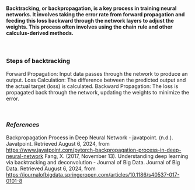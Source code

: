 #### Backtracking, or backpropagation, is a key process in training neural networks. It involves taking the error rate from forward propagation and feeding this loss backward through the network layers to adjust the weights. This process often involves using the chain rule and other calculus-derived methods. 

<!-- ![Image0](/static/articleimages/loss_functions/image0) -->

<br>

### Steps of backtracking
Forward Propagation: Input data passes through the network to produce an output.
Loss Calculation: The difference between the predicted output and the actual target (loss) is calculated.
Backward Propagation: The loss is propagated back through the network, updating the weights to minimize the error.

<br>

### *References*
Backpropagation Process in Deep Neural Network - javatpoint. (n.d.). Javatpoint. Retrieved August 6, 2024, from https://www.javatpoint.com/pytorch-backpropagation-process-in-deep-neural-network
Fang, X. (2017, November 13). Understanding deep learning via backtracking and deconvolution - Journal of Big Data. Journal of Big Data. Retrieved August 6, 2024, from https://journalofbigdata.springeropen.com/articles/10.1186/s40537-017-0101-8
